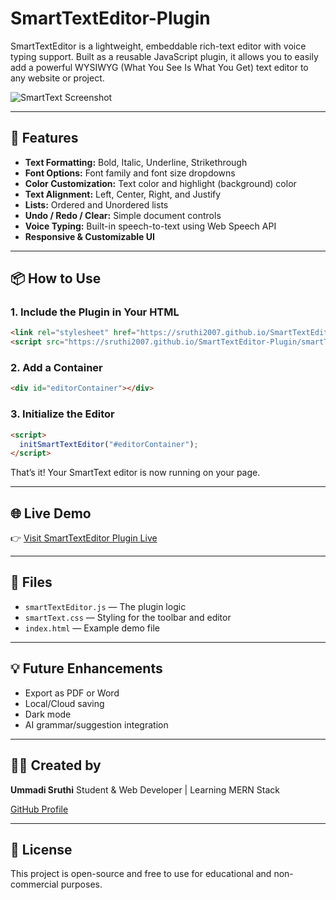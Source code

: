 # SmartTextEditor-Plugin

SmartTextEditor is a lightweight, embeddable rich-text editor with voice typing support. Built as a reusable JavaScript plugin, it allows you to easily add a powerful WYSIWYG (What You See Is What You Get) text editor to any website or project.

![SmartText Screenshot](screenshot.png)

---

## 🚀 Features

* **Text Formatting:** Bold, Italic, Underline, Strikethrough
* **Font Options:** Font family and font size dropdowns
* **Color Customization:** Text color and highlight (background) color
* **Text Alignment:** Left, Center, Right, and Justify
* **Lists:** Ordered and Unordered lists
* **Undo / Redo / Clear:** Simple document controls
* **Voice Typing:** Built-in speech-to-text using Web Speech API
* **Responsive & Customizable UI**

---

## 📦 How to Use

### 1. Include the Plugin in Your HTML

```html
<link rel="stylesheet" href="https://sruthi2007.github.io/SmartTextEditor-Plugin/smartText.css" />
<script src="https://sruthi2007.github.io/SmartTextEditor-Plugin/smartTextEditor.js"></script>
```

### 2. Add a Container

```html
<div id="editorContainer"></div>
```

### 3. Initialize the Editor

```html
<script>
  initSmartTextEditor("#editorContainer");
</script>
```

That’s it! Your SmartText editor is now running on your page.

---

## 🌐 Live Demo

👉 [Visit SmartTextEditor Plugin Live](https://sruthi2007.github.io/SmartTextEditor-Plugin/)

---

## 📁 Files

* `smartTextEditor.js` — The plugin logic
* `smartText.css` — Styling for the toolbar and editor
* `index.html` — Example demo file

---

## 💡 Future Enhancements

* Export as PDF or Word
* Local/Cloud saving
* Dark mode
* AI grammar/suggestion integration

---

## 🙋‍♀️ Created by

**Ummadi Sruthi**
Student & Web Developer | Learning MERN Stack

[GitHub Profile](https://github.com/Sruthi2007)

---

## 📃 License

This project is open-source and free to use for educational and non-commercial purposes.
